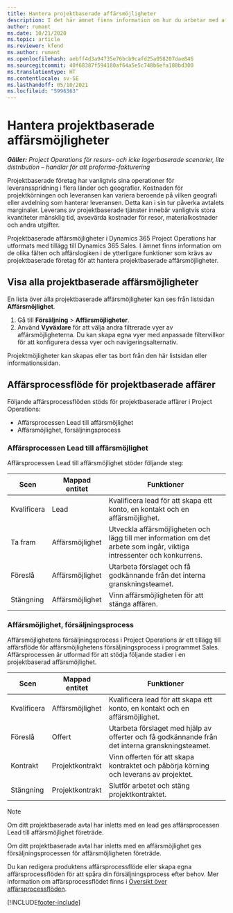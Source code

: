 ```yaml
---
title: Hantera projektbaserade affärsmöjligheter
description: I det här ämnet finns information om hur du arbetar med affärsmöjligheter som är relaterade till projekt.
author: rumant
ms.date: 10/21/2020
ms.topic: article
ms.reviewer: kfend
ms.author: rumant
ms.openlocfilehash: aebff4d3a94735e76bcb9cafd25a058207dae846
ms.sourcegitcommit: 40f68387f594180af64a5e5c748b6efa188bd300
ms.translationtype: HT
ms.contentlocale: sv-SE
ms.lasthandoff: 05/10/2021
ms.locfileid: "5996363"
---
```

# <a name="manage-project-based-opportunities"></a>Hantera projektbaserade affärsmöjligheter

_**Gäller:** Project Operations för resurs- och icke lagerbaserade scenarier, lite distribution – handlar för att proforma-fakturering_

Projektbaserade företag har vanligtvis sina operationer för leveransspridning i flera länder och geografier. Kostnaden för projektkörningen och leveransen kan variera beroende på vilken geografi eller avdelning som hanterar leveransen. Detta kan i sin tur påverka avtalets marginaler. Leverans av projektbaserade tjänster innebär vanligtvis stora kvantiteter mänsklig tid, avsevärda kostnader för resor, materialkostnader och andra utgifter.

Projektbaserade affärsmöjligheter i Dynamics 365 Project Operations har utformats med tillägg till Dynamics 365 Sales. I ämnet finns information om de olika fälten och affärslogiken i de ytterligare funktioner som krävs av projektbaserade företag för att hantera projektbaserade affärsmöjligheter.

## <a name="view-all-project-based-opportunities"></a>Visa alla projektbaserade affärsmöjligheter

En lista över alla projektbaserade affärsmöjligheter kan ses från listsidan **Affärsmöjlighet**. 

1. Gå till **Försäljning** > **Affärsmöjligheter**.
2. Använd **Vyväxlare** för att välja andra filtrerade vyer av affärsmöjligheterna. Du kan skapa egna vyer med anpassade filtervillkor för att konfigurera dessa vyer och navigeringsalternativ.

Projektmöjligheter kan skapas eller tas bort från den här listsidan eller informationssidan.

## <a name="business-process-flow-for-project-based-deals"></a>Affärsprocessflöde för projektbaserade affärer

Följande affärsprocessflöden stöds för projektbaserade affärer i Project Operations:

- Affärsprocessen Lead till affärsmöjlighet
- Affärsmöjlighet, försäljningsprocess

### <a name="lead-to-opportunity-business-process"></a>Affärsprocessen Lead till affärsmöjlighet 
Affärsprocessen Lead till affärsmöjlighet stöder följande steg:

| Scen | Mappad entitet | Funktioner |
| --- | --- | --- |
| Kvalificera | Lead | Kvalificera lead för att skapa ett konto, en kontakt och en affärsmöjlighet. |
| Ta fram | Affärsmöjlighet | Utveckla affärsmöjligheten och lägg till mer information om det arbete som ingår, viktiga intressenter och konkurrens. |
| Föreslå | Affärsmöjlighet | Utarbeta förslaget och få godkännande från det interna granskningsteamet. |
| Stängning | Affärsmöjlighet | Vinn affärsmöjligheten för att stänga affären. |

### <a name="opportunity-sales-process"></a>Affärsmöjlighet, försäljningsprocess
Affärsmöjlighetens försäljningsprocess i Project Operations är ett tillägg till affärsflöde för affärsmöjlighetens försäljningsprocess i programmet Sales. Affärsprocessen är utformad för att stödja följande stadier i en projektbaserad affärsmöjlighet.

| Scen | Mappad entitet | Funktioner |
| --- | --- | --- |
| Kvalificera | Affärsmöjlighet | Kvalificera lead för att skapa ett konto, en kontakt och en affärsmöjlighet. |
| Föreslå | Offert | Utarbeta förslaget med hjälp av offerter och få godkännande från det interna granskningsteamet. |
| Kontrakt | Projektkontrakt | Vinn offerten för att skapa kontraktet och påbörja körning och leverans av projektet. |
| Stängning | Projektkontrakt | Slutför arbetet och stäng projektkontraktet. |

> [!NOTE]
> Om ditt projektbaserade avtal har inletts med en lead ges affärsprocessen Lead till affärsmöjlighet företräde.
>
> Om ditt projektbaserade avtal har inletts med en affärsmöjlighet ges försäljningsprocessen för affärsmöjligheten företräde.

Du kan redigera produktens affärsprocessflöde eller skapa egna affärsprocessflöden för att spåra din försäljningsprocess efter behov. Mer information om affärsprocessflödet finns i [Översikt över affärsprocessflöden](/dynamics365/customerengagement/on-premises/customize/business-process-flows-overview).


[!INCLUDE[footer-include](../includes/footer-banner.md)]